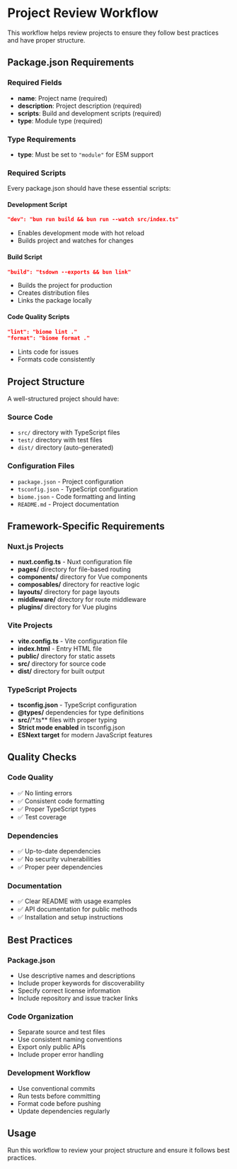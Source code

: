 # Project Review Workflow

This workflow helps review projects to ensure they follow best practices and have proper structure.

## Package.json Requirements

### Required Fields
- **name**: Project name (required)
- **description**: Project description (required)
- **scripts**: Build and development scripts (required)
- **type**: Module type (required)

### Type Requirements
- **type**: Must be set to `"module"` for ESM support

### Required Scripts
Every package.json should have these essential scripts:

#### Development Script
```json
"dev": "bun run build && bun run --watch src/index.ts"
```
- Enables development mode with hot reload
- Builds project and watches for changes

#### Build Script
```json
"build": "tsdown --exports && bun link"
```
- Builds the project for production
- Creates distribution files
- Links the package locally

#### Code Quality Scripts
```json
"lint": "biome lint ."
"format": "biome format ."
```
- Lints code for issues
- Formats code consistently

## Project Structure

A well-structured project should have:

### Source Code
- `src/` directory with TypeScript files
- `test/` directory with test files
- `dist/` directory (auto-generated)

### Configuration Files
- `package.json` - Project configuration
- `tsconfig.json` - TypeScript configuration
- `biome.json` - Code formatting and linting
- `README.md` - Project documentation

## Framework-Specific Requirements

### Nuxt.js Projects
- **nuxt.config.ts** - Nuxt configuration file
- **pages/** directory for file-based routing
- **components/** directory for Vue components
- **composables/** directory for reactive logic
- **layouts/** directory for page layouts
- **middleware/** directory for route middleware
- **plugins/** directory for Vue plugins

### Vite Projects
- **vite.config.ts** - Vite configuration file
- **index.html** - Entry HTML file
- **public/** directory for static assets
- **src/** directory for source code
- **dist/** directory for built output

### TypeScript Projects
- **tsconfig.json** - TypeScript configuration
- **@types/** dependencies for type definitions
- **src/**/*.ts** files with proper typing
- **Strict mode enabled** in tsconfig.json
- **ESNext target** for modern JavaScript features

## Quality Checks

### Code Quality
- ✅ No linting errors
- ✅ Consistent code formatting
- ✅ Proper TypeScript types
- ✅ Test coverage

### Dependencies
- ✅ Up-to-date dependencies
- ✅ No security vulnerabilities
- ✅ Proper peer dependencies

### Documentation
- ✅ Clear README with usage examples
- ✅ API documentation for public methods
- ✅ Installation and setup instructions

## Best Practices

### Package.json
- Use descriptive names and descriptions
- Include proper keywords for discoverability
- Specify correct license information
- Include repository and issue tracker links

### Code Organization
- Separate source and test files
- Use consistent naming conventions
- Export only public APIs
- Include proper error handling

### Development Workflow
- Use conventional commits
- Run tests before committing
- Format code before pushing
- Update dependencies regularly

## Usage

Run this workflow to review your project structure and ensure it follows best practices.
